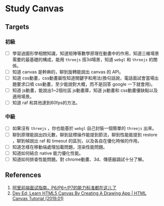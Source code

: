 # Study Canvas

## Targets

### 初級

- [ ] 學習過圖形學相關知識，知道矩陣等數學原理在動畫中的作用，知道三維場景需要的最基礎的構成，能用 `threejs` 搭3d場景，知道 `webgl` 和 `threejs` 的關係。
- [ ] 知道 canvas 是幹麻的，聊到旋轉能說出 canvas 的 API。
- [ ] 知道 css動畫，css動畫屬性知道關鍵字和用法(換句話說，電話面試會當場出題要求口噴 css動畫，至少能說對大概，而不是回答 google 一下就會用)。
- [ ] 知道 js動畫，能說出1~2個社區 js動畫庫，知道 js動畫和 css動畫優缺點以及適用場景。
- [ ] 知道 raf 和其他達到60fps的方法。

### 中級

- [ ] 如果沒有 `threejs` ，你也能基於 `webgl` 自己封裝一個簡單的 `threejs` 出來。
- [ ] 聊到原理能說出四元數，聊到鼠標操作能提到節流，聊到性能能提到 restore ，聊到幀說出 raf 和 timeout 的區別，以及各自在優化時候的作用。
- [ ] 知道怎樣在移動端處理加載問題，渲染性能問題。
- [ ] 知道如何結合 native 能力優化性能。
- [ ] 知道如何排查性能問題。對 chrome動畫、3d、傳感器調試十分了解。

## References

1. [阿里前端面试指南，P6/P6+/P7的能力标准都在这儿了](https://zhuanlan.zhihu.com/p/143611353)
2. [Dev Ed; Learn HTML5 Canvas By Creating A Drawing App | HTML Canvas Tutorial (2019.01)](https://youtu.be/3GqUM4mEYKA)

